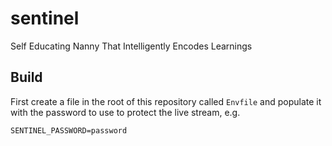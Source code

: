 # sentinel
Self Educating Nanny That Intelligently Encodes Learnings

## Build

First create a file in the root of this repository called `Envfile` and populate it with the password to use to protect the live stream, e.g.

```
SENTINEL_PASSWORD=password
```
